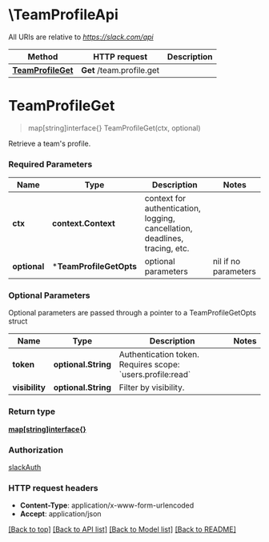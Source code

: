 # \TeamProfileApi

All URIs are relative to *https://slack.com/api*

Method | HTTP request | Description
------------- | ------------- | -------------
[**TeamProfileGet**](TeamProfileApi.md#TeamProfileGet) | **Get** /team.profile.get | 


# **TeamProfileGet**
> map[string]interface{} TeamProfileGet(ctx, optional)


Retrieve a team's profile.

### Required Parameters

Name | Type | Description  | Notes
------------- | ------------- | ------------- | -------------
 **ctx** | **context.Context** | context for authentication, logging, cancellation, deadlines, tracing, etc.
 **optional** | ***TeamProfileGetOpts** | optional parameters | nil if no parameters

### Optional Parameters
Optional parameters are passed through a pointer to a TeamProfileGetOpts struct

Name | Type | Description  | Notes
------------- | ------------- | ------------- | -------------
 **token** | **optional.String**| Authentication token. Requires scope: &#x60;users.profile:read&#x60; | 
 **visibility** | **optional.String**| Filter by visibility. | 

### Return type

[**map[string]interface{}**](interface{}.md)

### Authorization

[slackAuth](../README.md#slackAuth)

### HTTP request headers

 - **Content-Type**: application/x-www-form-urlencoded
 - **Accept**: application/json

[[Back to top]](#) [[Back to API list]](../README.md#documentation-for-api-endpoints) [[Back to Model list]](../README.md#documentation-for-models) [[Back to README]](../README.md)

